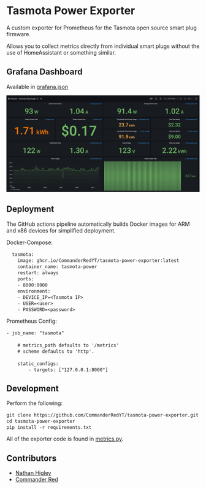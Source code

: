 # Tasmota Power Exporter

A custom exporter for Prometheus for the Tasmota open source smart plug firmware.

Allows you to collect metrics directly from individual smart plugs without the use of HomeAssistant or something similar.

## Grafana Dashboard

Available in [grafana.json](./grafana/grafana.json)

![grafana](./grafana/grafana.png)

## Deployment

The GitHub actions pipeline automatically builds Docker images for ARM and x86 devices for simplified deployment.

Docker-Compose:
```
  tasmota:
    image: ghcr.io/CommanderRedYT/tasmota-power-exporter:latest
    container_name: tasmota-power
    restart: always
    ports:
    - 8000:8000
    environment:
    - DEVICE_IP=<Tasmota IP>
    - USER=<user>
    - PASSWORD=<password>
```

Prometheus Config:
```
- job_name: "tasmota"

    # metrics_path defaults to '/metrics'
    # scheme defaults to 'http'.

    static_configs:
        - targets: ["127.0.0.1:8000"]
```

## Development

Perform the following:

```
git clone https://github.com/CommanderRedYT/tasmota-power-exporter.git
cd tasmota-power-exporter
pip install -r requirements.txt
```

All of the exporter code is found in [metrics.py](./tasmota_power_exporter/metrics.py).

## Contributors

- [Nathan Higley](https://github.com/astr0n8t)
- [Commander Red](https://github.com/CommanderRedYT)